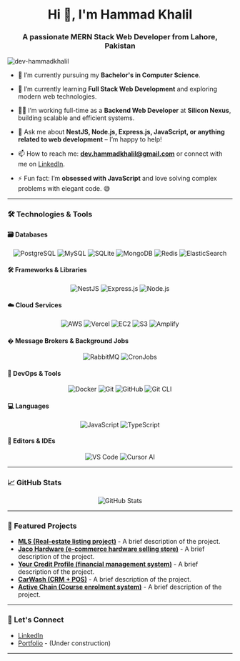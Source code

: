 <h1 align="center">Hi 👋, I'm Hammad Khalil</h1>
<h3 align="center">A passionate MERN Stack Web Developer from Lahore, Pakistan</h3>

<p align="left"> <img src="https://komarev.com/ghpvc/?username=dev-hammadkhalil&label=Profile%20views&color=0e75b6&style=flat" alt="dev-hammadkhalil" /> </p>

- 🔭 I’m currently pursuing my **Bachelor's in Computer Science**.
  
- 🌱 I’m currently learning **Full Stack Web Development** and exploring modern web technologies.
  
- 👨‍💻 I’m working full-time as a **Backend Web Developer** at **Silicon Nexus**, building scalable and efficient systems.
  
- 💬 Ask me about **NestJS, Node.js, Express.js, JavaScript, or anything related to web development** – I’m happy to help!
  
- 📫 How to reach me: **dev.hammadkhalil@gmail.com** or connect with me on [LinkedIn](https://www.linkedin.com/in/yourprofile).
  
- ⚡ Fun fact: I’m **obsessed with JavaScript** and love solving complex problems with elegant code. 😅

---

### 🛠️ Technologies & Tools

#### 🗃️ **Databases**
<div align="center">
  <img src="https://img.shields.io/badge/-PostgreSQL-4169E1?style=flat&logo=postgresql&logoColor=white" alt="PostgreSQL">
  <img src="https://img.shields.io/badge/-MySQL-4479A1?style=flat&logo=mysql&logoColor=white" alt="MySQL">
  <img src="https://img.shields.io/badge/-SQLite-003B57?style=flat&logo=sqlite&logoColor=white" alt="SQLite">
  <img src="https://img.shields.io/badge/-MongoDB-47A248?style=flat&logo=mongodb&logoColor=white" alt="MongoDB">
  <img src="https://img.shields.io/badge/-Redis-DC382D?style=flat&logo=redis&logoColor=white" alt="Redis">
  <img src="https://img.shields.io/badge/-ElasticSearch-005571?style=flat&logo=elasticsearch&logoColor=white" alt="ElasticSearch">
</div>

#### 🛠️ **Frameworks & Libraries**
<div align="center">
  <img src="https://img.shields.io/badge/-NestJS-E0234E?style=flat&logo=nestjs&logoColor=white" alt="NestJS">
  <img src="https://img.shields.io/badge/-Express.js-000000?style=flat&logo=express&logoColor=white" alt="Express.js">
  <img src="https://img.shields.io/badge/-Node.js-339933?style=flat&logo=node.js&logoColor=white" alt="Node.js">
</div>

#### ☁️ **Cloud Services**
<div align="center">
  <img src="https://img.shields.io/badge/-AWS-232F3E?style=flat&logo=amazon-aws&logoColor=white" alt="AWS">
  <img src="https://img.shields.io/badge/-Vercel-000000?style=flat&logo=vercel&logoColor=white" alt="Vercel">
  <img src="https://img.shields.io/badge/-EC2-FF9900?style=flat&logo=amazon-ec2&logoColor=white" alt="EC2">
  <img src="https://img.shields.io/badge/-S3-569A31?style=flat&logo=amazon-s3&logoColor=white" alt="S3">
  <img src="https://img.shields.io/badge/-Amplify-FF9900?style=flat&logo=aws-amplify&logoColor=white" alt="Amplify">
</div>

#### � **Message Brokers & Background Jobs**
<div align="center">
  <img src="https://img.shields.io/badge/-RabbitMQ-FF6600?style=flat&logo=rabbitmq&logoColor=white" alt="RabbitMQ">
  <img src="https://img.shields.io/badge/-CronJobs-000000?style=flat&logo=cron&logoColor=white" alt="CronJobs">
</div>

#### 🐳 **DevOps & Tools**
<div align="center">
  <img src="https://img.shields.io/badge/-Docker-2496ED?style=flat&logo=docker&logoColor=white" alt="Docker">
  <img src="https://img.shields.io/badge/-Git-F05032?style=flat&logo=git&logoColor=white" alt="Git">
  <img src="https://img.shields.io/badge/-GitHub-181717?style=flat&logo=github&logoColor=white" alt="GitHub">
  <img src="https://img.shields.io/badge/-Git CLI-F05032?style=flat&logo=git&logoColor=white" alt="Git CLI">
</div>

#### 💻 **Languages**
<div align="center">
  <img src="https://img.shields.io/badge/-JavaScript-F7DF1E?style=flat&logo=javascript&logoColor=black" alt="JavaScript">
  <img src="https://img.shields.io/badge/-TypeScript-3178C6?style=flat&logo=typescript&logoColor=white" alt="TypeScript">
</div>

#### 🔧 **Editors & IDEs**
<div align="center">
  <img src="https://img.shields.io/badge/-VS Code-007ACC?style=flat&logo=visual-studio-code&logoColor=white" alt="VS Code">
  <img src="https://img.shields.io/badge/-Cursor AI-000000?style=flat&logo=cursor&logoColor=white" alt="Cursor AI">
</div>

---

### 📈 GitHub Stats

<div align="center">
  <img src="https://github-readme-stats.vercel.app/api?username=dev-hammadkhalil&show_icons=true&theme=radical" alt="GitHub Stats">
</div>

---

### 📂 Featured Projects

- **[MLS (Real-estate listing project)](https://github.com/dev-hammadkhalil/project1)** - A brief description of the project.
- **[Jaco Hardware (e-commerce hardware selling store)](https://github.com/dev-hammadkhalil/project2)** - A brief description of the project.
- **[Your Credit Profile (financial management system)](https://github.com/dev-hammadkhalil/project3)** - A brief description of the project.
- **[CarWash (CRM + POS)](https://github.com/dev-hammadkhalil/project4)** - A brief description of the project.
- **[Active Chain (Course enrolment system)](https://github.com/dev-hammadkhalil/project5)** - A brief description of the project.

---

### 🤝 Let's Connect

- [LinkedIn](https://www.linkedin.com/in/hammad27)
- [Portfolio](https://yourportfolio.com) - (Under construction)

---
